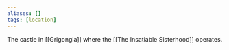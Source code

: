 ```yaml
---
aliases: []
tags: [location]
---
```


The castle in [[Grigongia]] where the [[The Insatiable Sisterhood]] operates. 

